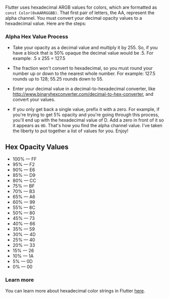 Flutter uses hexadecimal ARGB values for colors, which are formatted as `const Color(0xAARRGGBB)`. That first pair of letters, the AA, represent the alpha channel. You must convert your decimal opacity values to a hexadecimal value. Here are the steps:

### Alpha Hex Value Process

* Take your opacity as a decimal value and multiply it by 255. So, if you have a block that is 50% opaque the decimal value would be .5. For example: .5 x 255 = 127.5

* The fraction won't convert to hexadecimal, so you must round your number up or down to the nearest whole number. For example: 127.5 rounds up to 128; 55.25 rounds down to 55.

* Enter your decimal value in a decimal-to-hexadecimal converter, like http://www.binaryhexconverter.com/decimal-to-hex-converter, and convert your values.

* If you only get back a single value, prefix it with a zero. For example, if you're trying to get 5% opacity and you're going through this process, you'll end up with the hexadecimal value of D. Add a zero in front of it so it appears as `0D`. That's how you find the alpha channel value. I've taken the liberty to put together a list of values for you. Enjoy!

## Hex Opacity Values

+ 100% — FF
+ 95% — F2
+ 90% — E6
+ 85% — D9
+ 80% — CC
+ 75% — BF
+ 70% — B3
+ 65% — A6
+ 60% — 99
+ 55% — 8C
+ 50% — 80
+ 45% — 73
+ 40% — 66
+ 35% — 59
+ 30% — 4D
+ 25% — 40
+ 20% — 33
+ 15% — 26
+ 10% — 1A
+ 5% — 0D
+ 0% — 00

### Learn more

You can learn more about hexadecimal color strings in Flutter [here](https://stackoverflow.com/a/50081214/6509751).